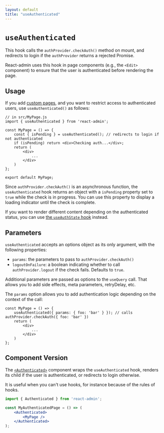```yaml
---
layout: default
title: "useAuthenticated"
---
```


# `useAuthenticated`

This hook calls the `authProvider.checkAuth()` method on mount, and redirects to login if the `authProvider` returns a rejected Promise.

React-admin uses this hook in page components (e.g., the `<Edit>` component) to ensure that the user is authenticated before rendering the page.

## Usage

If you add [custom pages](./Admin.md#adding-custom-pages), and you want to restrict access to authenticated users, use `useAuthenticated()` as follows:

```tsx
// in src/MyPage.js
import { useAuthenticated } from 'react-admin';

const MyPage = () => {
    const { isPending } = useAuthenticated(); // redirects to login if not authenticated
    if (isPending) return <div>Checking auth...</div>;
    return (
        <div>
            ...
        </div>
    )
};

export default MyPage;
```

Since `authProvider.checkAuth()` is an asynchronous function, the `useAuthenticated` hook returns an object with a `isPending` property set to `true` while the check is in progress. You can use this property to display a loading indicator until the check is complete.

If you want to render different content depending on the authenticated status, you can use [the `useAuthState` hook](./useAuthState.md) instead.

## Parameters

`useAuthenticated` accepts an options object as its only argument, with the following properties:

- `params`: the parameters to pass to `authProvider.checkAuth()`
- `logoutOnFailure`: a boolean indicating whether to call `authProvider.logout` if the check fails. Defaults to `true`.

Additional parameters are passed as options to the `useQuery` call. That allows you to add side effects, meta parameters, retryDelay, etc.

The `params` option allows you to add authentication logic depending on the context of the call:

```tsx
const MyPage = () => {
    useAuthenticated({ params: { foo: 'bar' } }); // calls authProvider.checkAuth({ foo: 'bar' })
    return (
        <div>
            ...
        </div>
    )
};
```

## Component Version

The [`<Authenticated>`](./Authenticated.md) component wraps the `useAuthenticated` hook, renders its child if the user is authenticated, or redirects to login otherwise.

It is useful when you can't use hooks, for instance because of the rules of hooks.

```jsx
import { Authenticated } from 'react-admin';

const MyAuthenticatedPage = () => (
    <Authenticated>
        <MyPage />
    </Authenticated>
);
```
